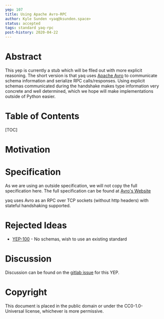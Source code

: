 ```yaml
---
yep: 107
title: Using Apache Avro-RPC
author: Kyle Sunden <yaq@ksunden.space>
status: accepted
tags: standard yaq-rpc
post-history: 2020-04-22
---
```


# Abstract

This yep is currently a stub which will be flled out with more explicit reasoning.
The short version is that yaq uses [Apache Avro](httos://avro.apache.org) to communicate schema information and serialize RPC calls/responses.
Using explicit schemas communicated during the handshake makes type information very concrete and well determined, which we hope will make implementations outside of Python easier.

# Table of Contents

[TOC]

# Motivation

# Specification

As we are using an outside specification, we will not copy the full specification here.
The full specification can be found at [Avro's Website](https://avro.apache.org/docs/current/spec.html)

yaq uses Avro as an RPC over TCP sockets (without http headers) with stateful handshaking supported.

# Rejected Ideas

- [YEP-100](../100) - No schemas, wish to use an existing standard

# Discussion

Discussion can be found on the [gitlab issue](https://gitlab.com/yaq/yeps/-/issues/11) for this YEP.

# Copyright

This document is placed in the public domain or under the CC0-1.0-Universal license, whichever is more permissive.
